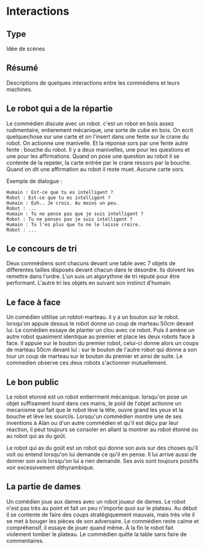 Interactions
============

Type
-----

Idée de scènes

Résumé
------

Descriptions de quelques interactions entre les commédiens et leurs machines.

Le robot qui a de la répartie
-----------------------------

Le commédien discute avec un robot. c'est un robot en bois assez rudimentaire, entierement mécanique, une sorte de cube en bois. On ecrit quelquechose sur une carte et on l'insert dans une fente sur le crane du robot. On actionne une manivelle. Et la réponse sors par une fente autre fente : bouche du robot. Il y a deux manivelles, une pour les questions et une pour les affirmations. Quand on pose une question au robot il se contente de la repeter, la carte entrée par le crane ressors par la bouche. Quand on dit une affirmation au robot il reste muet. Aucune carte sors.

Exemple de dialogue :

    Humain : Est-ce que tu es intelligent ?
    Robot : Est-ce que tu es intelligent ?
    Humain : Euh.. Je crois. Au moins un peu.
    Robot : ...
    Humain : Tu ne pense pas que je suis intelligent ?
    Robot : Tu ne penses pas je suis intelligent ?
    Humain : Tu l'es plus que tu ne le laisse croire.
    Robot : ...

Le concours de tri
------------------

Deux commédiens sont chacuns devant une table avec 7 objets de differentes tailles disposés devant chacun dans le désordre. Ils doivent les remettre dans l'ordre. L'un suis un algorythme de tri réputé pour être performant. L'autre tri les objets en suivant son instinct d'humain.

Le face à face
---------------

Un comédien uttilise un robtot-marteau. il y a un bouton sur le robot. lorsqu'on appuie dessus le robot donne un coup de marteau 50cm devant lui. Le comédien essaye de planter un clou avec ce robot. Puis il amène un autre robot quasiment identique au premier et place les deux robots face à face. Il appuie sur le bouton du premier robot, celui-ci donne alors un coups de marteau 50cm devant lui : sur le bouton de l'autre robot qui donne a son tour un coup de marteau sur le bouton du premier et ainsi de suite. Le commedien observe ces deux robots s'actionner mutuellement.

Le bon public
-------------

Le robot etonné est un robot entierrment mécanique. lorsqu'on pose un objet suffisament lourd dans ces mains, le poid de l'objet actionne un mecanisme qui fait que le robot lève la tête, ouvre grand les yeux et la bouche et lève les sourcils. Lorsqu'un commédien montre une de ses inventions à Alan ou d'un autre commédien et qu'il est déçu par leur réaction, il peut toujours se consoler en allant la montrer au robot étonné ou au robot qui as du goût.

Le robot qui as du goût est un robot qui donne son avis sur des choses qu'il voit ou entend lorsqu'on lui demande ce qu'il en pense. Il lui arrive aussi de donner son avis lorsqu'on lui a rien demandé. Ses avis sont toujours positifs voir excessivement dithyrambique.

La partie de dames
------------------

Un comédien joue aux dames avec un robot joueur de dames. Le robot n'est pas très au point et fait un peu n'importe quoi sur le plateau. Au début il se contente de faire des coups stratégiquement mauvais, mais très vite il se met à bouger les pièces de son adversaire. Le commédien reste calme et compréhensif, il essaye de jouer quand même. À la fin le robot fait violement tomber le plateau. Le commédien quitte la table sans faire de commentaires.
